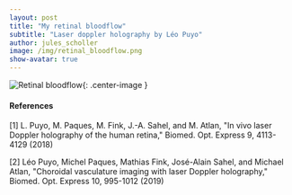 ```yaml
---
layout: post
title: "My retinal bloodflow"
subtitle: "Laser doppler holography by Léo Puyo"
author: jules_scholler
image: /img/retinal_bloodflow.png
show-avatar: true
---
```




![Retinal bloodflow](../img/retinal_bloodflow.gif){: .center-image }

#### References

[1] L. Puyo, M. Paques, M. Fink, J.-A. Sahel, and M. Atlan, "In vivo laser Doppler holography of the human retina," Biomed. Opt. Express 9, 4113-4129 (2018)

[2] Léo Puyo, Michel Paques, Mathias Fink, José-Alain Sahel, and Michael Atlan, "Choroidal vasculature imaging with laser Doppler holography," Biomed. Opt. Express 10, 995-1012 (2019)
